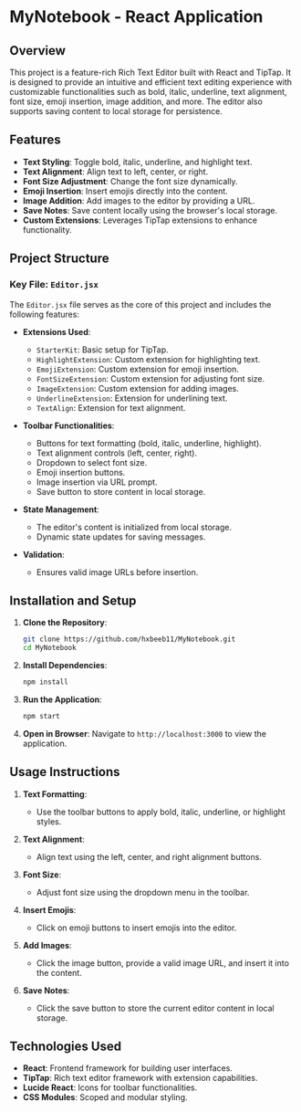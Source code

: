 # MyNotebook - React Application

## Overview

This project is a feature-rich Rich Text Editor built with React and TipTap. It is designed to provide an intuitive and efficient text editing experience with customizable functionalities such as bold, italic, underline, text alignment, font size, emoji insertion, image addition, and more. The editor also supports saving content to local storage for persistence.

## Features

- **Text Styling**: Toggle bold, italic, underline, and highlight text.
- **Text Alignment**: Align text to left, center, or right.
- **Font Size Adjustment**: Change the font size dynamically.
- **Emoji Insertion**: Insert emojis directly into the content.
- **Image Addition**: Add images to the editor by providing a URL.
- **Save Notes**: Save content locally using the browser's local storage.
- **Custom Extensions**: Leverages TipTap extensions to enhance functionality.

## Project Structure

### Key File: `Editor.jsx`
The `Editor.jsx` file serves as the core of this project and includes the following features:

- **Extensions Used**:
  - `StarterKit`: Basic setup for TipTap.
  - `HighlightExtension`: Custom extension for highlighting text.
  - `EmojiExtension`: Custom extension for emoji insertion.
  - `FontSizeExtension`: Custom extension for adjusting font size.
  - `ImageExtension`: Custom extension for adding images.
  - `UnderlineExtension`: Extension for underlining text.
  - `TextAlign`: Extension for text alignment.

- **Toolbar Functionalities**:
  - Buttons for text formatting (bold, italic, underline, highlight).
  - Text alignment controls (left, center, right).
  - Dropdown to select font size.
  - Emoji insertion buttons.
  - Image insertion via URL prompt.
  - Save button to store content in local storage.

- **State Management**:
  - The editor's content is initialized from local storage.
  - Dynamic state updates for saving messages.

- **Validation**:
  - Ensures valid image URLs before insertion.

## Installation and Setup

1. **Clone the Repository**:
   ```bash
   git clone https://github.com/hxbeeb11/MyNotebook.git
   cd MyNotebook
   ```

2. **Install Dependencies**:
   ```bash
   npm install
   ```

3. **Run the Application**:
   ```bash
   npm start
   ```

4. **Open in Browser**:
   Navigate to `http://localhost:3000` to view the application.

## Usage Instructions

1. **Text Formatting**:
   - Use the toolbar buttons to apply bold, italic, underline, or highlight styles.

2. **Text Alignment**:
   - Align text using the left, center, and right alignment buttons.

3. **Font Size**:
   - Adjust font size using the dropdown menu in the toolbar.

4. **Insert Emojis**:
   - Click on emoji buttons to insert emojis into the editor.

5. **Add Images**:
   - Click the image button, provide a valid image URL, and insert it into the content.

6. **Save Notes**:
   - Click the save button to store the current editor content in local storage.

## Technologies Used

- **React**: Frontend framework for building user interfaces.
- **TipTap**: Rich text editor framework with extension capabilities.
- **Lucide React**: Icons for toolbar functionalities.
- **CSS Modules**: Scoped and modular styling.

